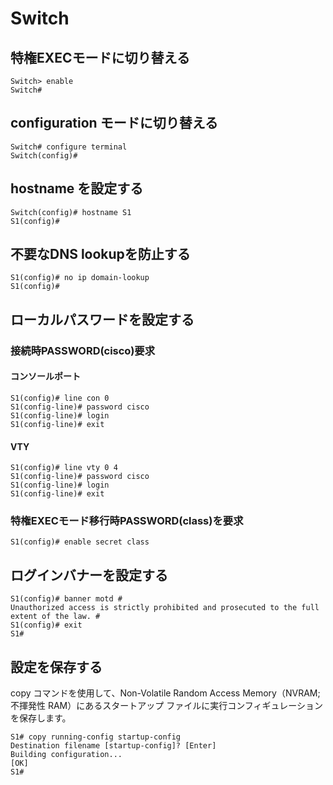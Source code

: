 # Switch
## 特権EXECモードに切り替える
```
Switch> enable
Switch#
```

## configuration モードに切り替える
```
Switch# configure terminal
Switch(config)#
```

## hostname を設定する
```
Switch(config)# hostname S1
S1(config)#
```

## 不要なDNS lookupを防止する
```
S1(config)# no ip domain-lookup
S1(config)#
```

## ローカルパスワードを設定する
### 接続時PASSWORD(cisco)要求
#### コンソールポート
```
S1(config)# line con 0
S1(config-line)# password cisco
S1(config-line)# login
S1(config-line)# exit
```
#### VTY
```
S1(config)# line vty 0 4
S1(config-line)# password cisco
S1(config-line)# login
S1(config-line)# exit
```
### 特権EXECモード移行時PASSWORD(class)を要求
```
S1(config)# enable secret class
```

## ログインバナーを設定する
```
S1(config)# banner motd #
Unauthorized access is strictly prohibited and prosecuted to the full extent of the law. #
S1(config)# exit
S1#
```

## 設定を保存する
copy コマンドを使用して、Non-Volatile Random Access Memory（NVRAM; 不揮発性 RAM）にあるスタートアップ ファイルに実行コンフィギュレーションを保存します。
```
S1# copy running-config startup-config
Destination filename [startup-config]? [Enter]
Building configuration...
[OK]
S1#
```